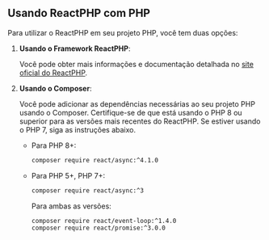 ## Usando ReactPHP com PHP

Para utilizar o ReactPHP em seu projeto PHP, você tem duas opções:

1. **Usando o Framework ReactPHP**:

   Você pode obter mais informações e documentação detalhada no [site oficial do ReactPHP](https://reactphp.org/).

2. **Usando o Composer**:

   Você pode adicionar as dependências necessárias ao seu projeto PHP usando o Composer. Certifique-se de que está usando o PHP 8 ou superior para as versões mais recentes do ReactPHP. Se estiver usando o PHP 7, siga as instruções abaixo.

   - Para PHP 8+:
     ```bash
     composer require react/async:^4.1.0
     ```

   - Para PHP 5+, PHP 7+:
     ```bash
     composer require react/async:^3
     ```

     Para ambas as versões:
     ```bash
     composer require react/event-loop:^1.4.0
     composer require react/promise:^3.0.0
     ```
